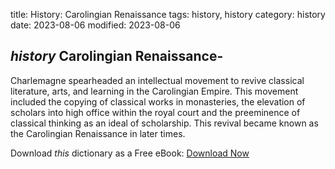 title: History: Carolingian Renaissance
tags: history, history
category: history
date: 2023-08-06
modified: 2023-08-06

## _history_  Carolingian Renaissance-
Charlemagne spearheaded an
intellectual movement to revive classical literature, arts, and
learning in the Carolingian Empire.   This movement included the
copying of classical works in monasteries, the elevation of scholars
into high office within the royal court and the preeminence of
classical thinking as an ideal of scholarship.   This revival
became known as the Carolingian Renaissance in later times.


Download *this* dictionary as a Free eBook: [Download Now]({static}static/CairnsHistoryDictionary.pdf)

